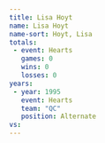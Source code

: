 ```yaml
---
title: Lisa Hoyt
name: Lisa Hoyt
name-sort: Hoyt, Lisa
totals:
 - event: Hearts
   games: 0
   wins: 0
   losses: 0
years:
 - year: 1995
   event: Hearts
   team: "QC"
   position: Alternate
vs:
---
```

